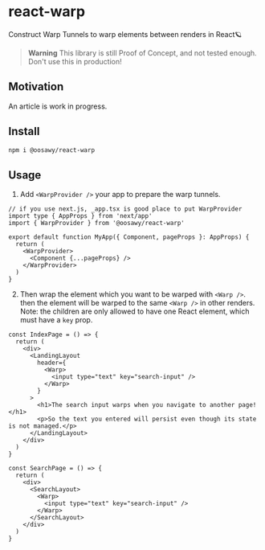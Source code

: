 # react-warp

Construct Warp Tunnels to warp elements between renders in React🪐

> **Warning**
> This library is still Proof of Concept, and not tested enough. Don't use this in production!

## Motivation

An article is work in progress.

## Install

```sh
npm i @oosawy/react-warp
```

## Usage

1. Add `<WarpProvider />` your app to prepare the warp tunnels.

```tsx
// if you use next.js, _app.tsx is good place to put WarpProvider
import type { AppProps } from 'next/app'
import { WarpProvider } from '@oosawy/react-warp'

export default function MyApp({ Component, pageProps }: AppProps) {
  return (
    <WarpProvider>
      <Component {...pageProps} />
    </WarpProvider>
  )
}
```

2. Then wrap the element which you want to be warped with `<Warp />`. then the element will be warped to the same `<Warp />` in other renders.
   Note: the children are only allowed to have one React element, which must have a `key` prop.

```tsx
const IndexPage = () => {
  return (
    <div>
      <LandingLayout
        header={
          <Warp>
            <input type="text" key="search-input" />
          </Warp>
        }
      >
        <h1>The search input warps when you navigate to another page!</h1>
        <p>So the text you entered will persist even though its state is not managed.</p>
      </LandingLayout>
    </div>
  )
}

const SearchPage = () => {
  return (
    <div>
      <SearchLayout>
        <Warp>
          <input type="text" key="search-input" />
        </Warp>
      </SearchLayout>
    </div>
  )
}
```

